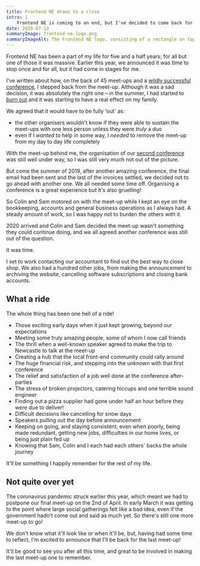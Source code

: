 ```yaml
---
title: Frontend NE draws to a close
intro: |
    Frontend NE is coming to an end, but I've decided to come back for one last hurrah at the postponed final meet-up, whenever that might be!
date: 2020-07-13
summaryImage: frontend-ne-logo.png
summaryImageAlt: The Frontend NE logo, consisting of a rectangle on top of a less wide rectangle on the left and a square on the right, and another full-width rectangle underneath. A bit like a typical website layout with a header, main content, sidebar, and footer.
---
```


Frontend NE has been a part of my life for five and a half years; for all but one of those it was massive. Earlier this year, we announced it was time to stop once and for all, but it had come in stages for me.

I've written about how, on the back of 45 meet-ups and a [wildly successful conference](https://2018.frontendne.co.uk), I stepped back from the meet-up. Although it was a sad decision, it was absolutely the right one – in the summer, I had started to [burn out](https://en.wikipedia.org/wiki/Occupational_burnout) and it was starting to have a real effect on my family.

We agreed that it would have to be fully 'out' as:

- the other organisers wouldn't know if they were able to sustain the meet-ups with one less person unless they were *truly* a duo
- even if I *wanted* to help in some way, I *needed* to remove the meet-up from my day to day life completely

With the meet-up behind me, the organisation of our [second conference](https://2019.frontendne.co.uk) was still well under way, so I was still very much not out of the picture.

But come the summer of 2019, after another amazing conference, the final email had been sent and the last of the invoices settled, we decided not to go ahead with another one. We all needed some time off. Organising a conference is a great experience but it's also gruelling!

So Colin and Sam motored on with the meet-up while I kept an eye on the bookkeeping, accounts and general business operations as I always had. A steady amount of work, so I was happy not to burden the others with it.

2020 arrived and Colin and Sam decided the meet-up wasn't something they could continue doing, and we all agreed another conference was still out of the question.

It was time.

I set to work contacting our accountant to find out the best way to close shop. We also had a hundred other jobs, from making the announcement to archiving the website, cancelling software subscriptions and closing bank accounts.


## What a ride

The whole thing has been one hell of a ride!

- Those exciting early days when it just kept growing, beyond our expectations
- Meeting some truly amazing people, some of whom I now call friends
- The thrill when a well-known speaker agreed to make the trip to Newcastle to talk at the meet-up
- Creating a hub that the local front-end community could rally around
- The huge financial risk, and stepping into the unknown with that first conference
- The relief and satisfaction of a job well done at the conference after-parties
- The stress of broken projectors, catering hiccups and one terrible sound engineer
- Finding out a pizza supplier had gone under half an hour before they were due to deliver!
- Difficult decisions like cancelling for snow days
- Speakers pulling out the day before announcement
- Keeping on going, and staying consistent, even when poorly, being made redundant, getting new jobs, difficulties in our home lives, or being just plain fed up
- Knowing that Sam, Colin and I each had each others' backs the whole journey

It'll be something I happily remember for the rest of my life.


## Not quite over yet

The coronavirus pandemic struck earlier this year, which meant we had to postpone our final meet-up on the 2nd of April. In early March it was getting to the point where large social gatherings felt like a bad idea, even if the government hadn't come out and said as much yet. So there's still one more meet-up to go!

We don't know what it'll look like or when it'll be, but, having had some time to reflect, I'm excited to announce that I'll be back for the last meet-up!

It'll be good to see you after all this time, and great to be involved in making the last meet-up one to remember.

